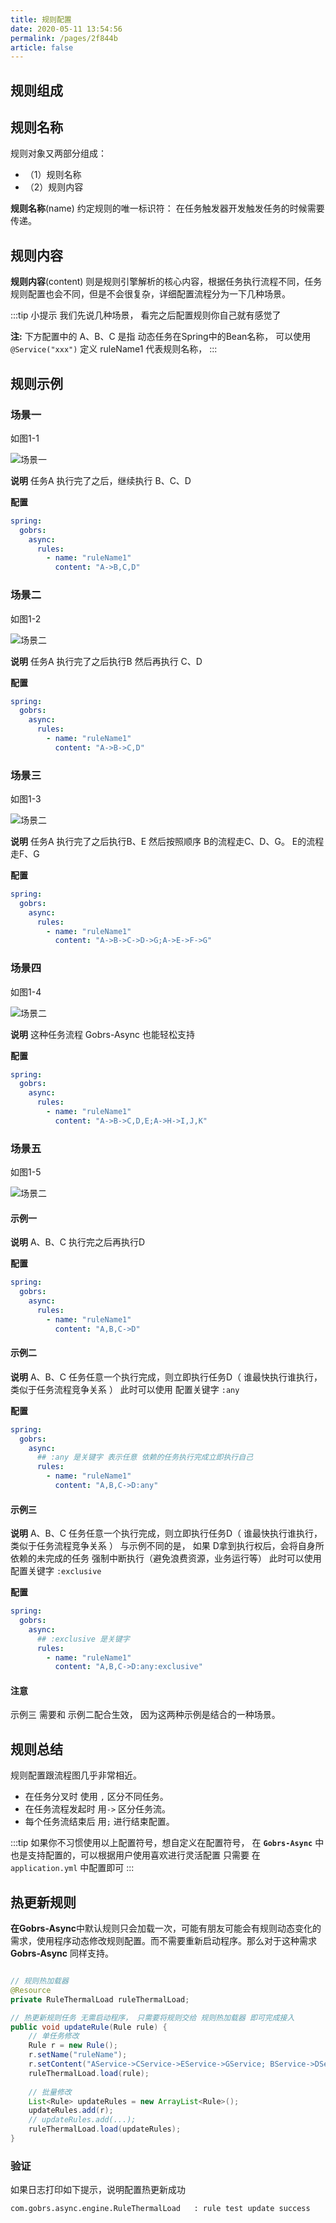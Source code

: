 ```yaml
---
title: 规则配置
date: 2020-05-11 13:54:56
permalink: /pages/2f844b
article: false
---
```


## 规则组成


## 规则名称

规则对象又两部分组成： 
* （1）规则名称
* （2）规则内容

**规则名称**(name) 约定规则的唯一标识符： 在任务触发器开发触发任务的时候需要传递。

## 规则内容

**规则内容**(content) 则是规则引擎解析的核心内容，根据任务执行流程不同，任务规则配置也会不同，但是不会很复杂，详细配置流程分为一下几种场景。


:::tip 小提示
我们先说几种场景， 看完之后配置规则你自己就有感觉了

**注:** 下方配置中的 A、B、C 是指 动态任务在Spring中的Bean名称， 可以使用 <code>@Service("xxx")</code> 定义
ruleName1 代表规则名称，
:::


## 规则示例

### 场景一

如图1-1

![场景一](https://kevin-cloud-dubbo.oss-cn-beijing.aliyuncs.com/gobrs-async/type1.png)

**说明** 
任务A 执行完了之后，继续执行 B、C、D

**配置**
```yaml
spring:
  gobrs:
    async:
      rules:
        - name: "ruleName1"
          content: "A->B,C,D"

```


### 场景二

如图1-2

![场景二](https://kevin-cloud-dubbo.oss-cn-beijing.aliyuncs.com/gobrs-async/type2.png)

**说明**
任务A 执行完了之后执行B 然后再执行 C、D

**配置**
```yaml
spring:
  gobrs:
    async:
      rules:
        - name: "ruleName1"
          content: "A->B->C,D"
```


### 场景三

如图1-3

![场景二](https://kevin-cloud-dubbo.oss-cn-beijing.aliyuncs.com/gobrs-async/type3.png)

**说明**
任务A 执行完了之后执行B、E 然后按照顺序 B的流程走C、D、G。 E的流程走F、G

**配置**
```yaml
spring:
  gobrs:
    async:
      rules:
        - name: "ruleName1"
          content: "A->B->C->D->G;A->E->F->G"

```



### 场景四

如图1-4

![场景二](https://kevin-cloud-dubbo.oss-cn-beijing.aliyuncs.com/gobrs-async/type5.png)

**说明**
这种任务流程 Gobrs-Async 也能轻松支持

**配置**
```yaml
spring:
  gobrs:
    async:
      rules:
        - name: "ruleName1"
          content: "A->B->C,D,E;A->H->I,J,K"

```

### 场景五

如图1-5

![场景二](https://kevin-cloud-dubbo.oss-cn-beijing.aliyuncs.com/gobrs-async/type6.png)

#### 示例一

**说明**
A、B、C 执行完之后再执行D

**配置**
```yaml
spring:
  gobrs:
    async:
      rules:
        - name: "ruleName1"
          content: "A,B,C->D"

```
#### 示例二
**说明**
A、B、C 任务任意一个执行完成，则立即执行任务D（ 谁最快执行谁执行， 类似于任务流程竞争关系 ）
此时可以使用 配置关键字 <code>:any</code>

**配置**
```yaml
spring:
  gobrs:
    async:
      ## :any 是关键字 表示任意 依赖的任务执行完成立即执行自己
      rules:
        - name: "ruleName1"
          content: "A,B,C->D:any"

```

#### 示例三
**说明**
A、B、C 任务任意一个执行完成，则立即执行任务D（ 谁最快执行谁执行， 类似于任务流程竞争关系 ）
与示例不同的是， 如果 D拿到执行权后，会将自身所依赖的未完成的任务 强制中断执行（避免浪费资源，业务运行等）
此时可以使用 配置关键字 <code>:exclusive</code>

**配置**
```yaml
spring:
  gobrs:
    async:
      ## :exclusive 是关键字
      rules:
        - name: "ruleName1"
          content: "A,B,C->D:any:exclusive"

```

#### 注意
示例三 需要和 示例二配合生效， 因为这两种示例是结合的一种场景。

## 规则总结

规则配置跟流程图几乎非常相近。
* 在任务分叉时 使用 <code>,</code> 区分不同任务。
* 在任务流程发起时 用<code>-></code> 区分任务流。
* 每个任务流结束后 用<code>;</code> 进行结束配置。

:::tip
如果你不习惯使用以上配置符号，想自定义在配置符号， 在 <code>**Gobrs-Async**</code> 中也是支持配置的，可以根据用户使用喜欢进行灵活配置
只需要 在<code>application.yml</code> 中配置即可
:::


## 热更新规则

**在Gobrs-Async**中默认规则只会加载一次，可能有朋友可能会有规则动态变化的需求，使用程序动态修改规则配置。而不需要重新启动程序。那么对于这种需求
**Gobrs-Async** 同样支持。

```java 

// 规则热加载器
@Resource
private RuleThermalLoad ruleThermalLoad;

// 热更新规则任务 无需启动程序， 只需要将规则交给 规则热加载器 即可完成接入
public void updateRule(Rule rule) {
    // 单任务修改
    Rule r = new Rule();
    r.setName("ruleName");
    r.setContent("AService->CService->EService->GService; BService->DService->FService->HService;");
    ruleThermalLoad.load(rule);
    
    // 批量修改 
    List<Rule> updateRules = new ArrayList<Rule>();
    updateRules.add(r);
    // updateRules.add(...);
    ruleThermalLoad.load(updateRules);
}
```

### 验证
如果日志打印如下提示，说明配置热更新成功
```sh
com.gobrs.async.engine.RuleThermalLoad   : rule test update success
```



























